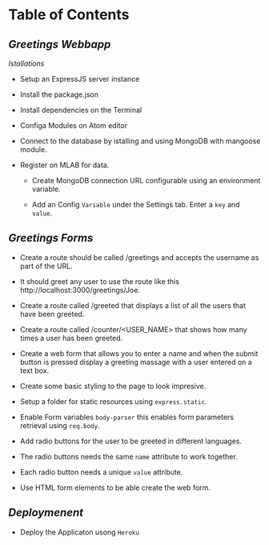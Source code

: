 # Table of Contents
  
## *Greetings Webbapp*
  
  *Istallations*

  - Setup an ExpressJS server instance

  - Install the package.json

  - Install dependencies on the Terminal

  - Configa Modules on Atom editor

  - Connect to the database by istalling and using MongoDB with mangoose module.

  - Register on MLAB for data.
  
      - Create MongoDB connection URL configurable using an environment variable.
      
      - Add an Config `Variable` under the Settings tab. Enter a `key` and `value`.

  ## *Greetings Forms*
    
  - Create a route should be called /greetings and accepts the username as part of the URL.
  
  - It should greet any user to use the route like this http://localhost:3000/greetings/Joe.
  
  - Create a route called /greeted that displays a list of all the users that have been greeted.
  
  - Create a route called /counter/<USER_NAME> that shows how many times a user has been greeted.
  
  - Create a web form that allows you to enter a name and when the submit button is pressed display a greeting massage with a user entered on a text box.

  - Create some basic styling to the page to look impresive.
  
  - Setup a folder for static resources using `express.static`.
  
  - Enable Form variables `body-parser` this enables form parameters retrieval using `req.body`.
  
  - Add radio buttons for the user to be greeted in different languages.

  - The radio buttons needs the same `name` attribute to work together. 
  
  - Each radio button needs a unique `value` attribute.
  
  - Use HTML form elements to be able create the web form.
  
  ## *Deploymenent*
  
  - Deploy the Applicaton usong `Heroku`
  
  
